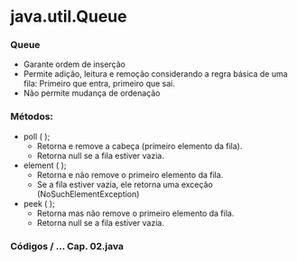 # java.util.Queue

### Queue

- Garante ordem de inserção
- Permite adição, leitura e remoção considerando a regra básica de uma fila: Primeiro que entra, primeiro que sai.
- Não permite mudança de ordenação

### Métodos:

- poll ( );
  - Retorna e remove a cabeça (primeiro elemento da fila).
  - Retorna null se a fila estiver vazia.
- element ( );
  - Retorna e não remove o primeiro elemento da fila.
  - Se a fila estiver vazia, ele retorna uma exceção (NoSuchElementException)
- peek ( );
  - Retorna mas não remove o primeiro elemento da fila.
  - Retorna null se a fila estiver vazia.

### Códigos / ... Cap. 02.java